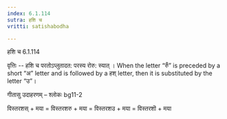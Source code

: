 ```yaml
---
index: 6.1.114
sutra: हशि च
vritti: satishabodha

---
```

 हशि च 6.1.114 


वृत्तिः -- हशि च परतोऽप्लुतादत: परस्य रोरु: स्यात् । When the letter “रुँ” is preceded by a short “अ” letter and is followed by a हश् letter, then it is substituted by the letter “उ”। 


गीतासु उदाहरणम् – श्लोकः bg11-2 


विस्तरशस् + मया = विस्तरशरु + मया = विस्तरशउ + मया = विस्तरशॊ + मया 